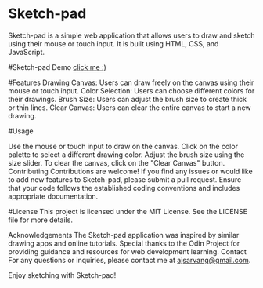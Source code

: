 # Sketch-pad

Sketch-pad is a simple web application that allows users to draw and sketch using their mouse or touch input. It is built using HTML, CSS, and JavaScript.

#Sketch-pad Demo
[click me :)](https://anuj-sketch-pad.netlify.app/)

#Features
Drawing Canvas: Users can draw freely on the canvas using their mouse or touch input.
Color Selection: Users can choose different colors for their drawings.
Brush Size: Users can adjust the brush size to create thick or thin lines.
Clear Canvas: Users can clear the entire canvas to start a new drawing.

#Usage

Use the mouse or touch input to draw on the canvas.
Click on the color palette to select a different drawing color.
Adjust the brush size using the size slider.
To clear the canvas, click on the "Clear Canvas" button.
Contributing
Contributions are welcome! If you find any issues or would like to add new features to Sketch-pad, please submit a pull request. Ensure that your code follows the established coding conventions and includes appropriate documentation.

#License
This project is licensed under the MIT License. See the LICENSE file for more details.

Acknowledgements
The Sketch-pad application was inspired by similar drawing apps and online tutorials.
Special thanks to the Odin Project for providing guidance and resources for web development learning.
Contact
For any questions or inquiries, please contact me at ajsarvang@gmail.com.

Enjoy sketching with Sketch-pad!

